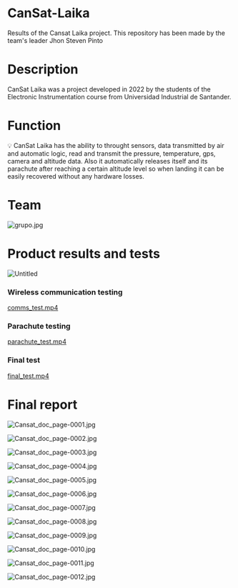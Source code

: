# CanSat-Laika
Results of the Cansat Laika project. This repository has been made by the team's leader Jhon Steven Pinto

# Description
CanSat Laika was a project developed in 2022 by the students of the Electronic Instrumentation course from Universidad Industrial de Santander. 

# Function

<aside>
💡 CanSat Laika has the ability to throught sensors, data transmitted by air and automatic logic, read and transmit the pressure, temperature, gps, camera and altitude data. Also it automatically releases itself and its parachute after reaching a certain altitude level so when landing it can be easily recovered without any hardware losses.

</aside>

# Team

![grupo.jpg](CanSat%20Laika%206cb80310e28341019a367c275f05b8e9/grupo.jpg)

# Product results and tests

![Untitled](CanSat%20Laika%206cb80310e28341019a367c275f05b8e9/Untitled.png)

### Wireless communication testing

[comms_test.mp4](CanSat%20Laika%206cb80310e28341019a367c275f05b8e9/comms_test.mp4)

### Parachute testing

[parachute_test.mp4](CanSat%20Laika%206cb80310e28341019a367c275f05b8e9/parachute_test.mp4)

### Final test

[final_test.mp4](CanSat%20Laika%206cb80310e28341019a367c275f05b8e9/final_test.mp4)

# Final report

![Cansat_doc_page-0001.jpg](CanSat%20Laika%206cb80310e28341019a367c275f05b8e9/Cansat_doc_page-0001.jpg)

![Cansat_doc_page-0002.jpg](CanSat%20Laika%206cb80310e28341019a367c275f05b8e9/Cansat_doc_page-0002.jpg)

![Cansat_doc_page-0003.jpg](CanSat%20Laika%206cb80310e28341019a367c275f05b8e9/Cansat_doc_page-0003.jpg)

![Cansat_doc_page-0004.jpg](CanSat%20Laika%206cb80310e28341019a367c275f05b8e9/Cansat_doc_page-0004.jpg)

![Cansat_doc_page-0005.jpg](CanSat%20Laika%206cb80310e28341019a367c275f05b8e9/Cansat_doc_page-0005.jpg)

![Cansat_doc_page-0006.jpg](CanSat%20Laika%206cb80310e28341019a367c275f05b8e9/Cansat_doc_page-0006.jpg)

![Cansat_doc_page-0007.jpg](CanSat%20Laika%206cb80310e28341019a367c275f05b8e9/Cansat_doc_page-0007.jpg)

![Cansat_doc_page-0008.jpg](CanSat%20Laika%206cb80310e28341019a367c275f05b8e9/Cansat_doc_page-0008.jpg)

![Cansat_doc_page-0009.jpg](CanSat%20Laika%206cb80310e28341019a367c275f05b8e9/Cansat_doc_page-0009.jpg)

![Cansat_doc_page-0010.jpg](CanSat%20Laika%206cb80310e28341019a367c275f05b8e9/Cansat_doc_page-0010.jpg)

![Cansat_doc_page-0011.jpg](CanSat%20Laika%206cb80310e28341019a367c275f05b8e9/Cansat_doc_page-0011.jpg)

![Cansat_doc_page-0012.jpg](CanSat%20Laika%206cb80310e28341019a367c275f05b8e9/Cansat_doc_page-0012.jpg)
